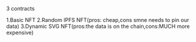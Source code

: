 3 contracts

1.Basic NFT
2.Random IPFS NFT(pros: cheap,cons smne needs to pin our data)
3.Dynamic SVG NFT(pros:the data is on the chain,cons:MUCH more expensive)